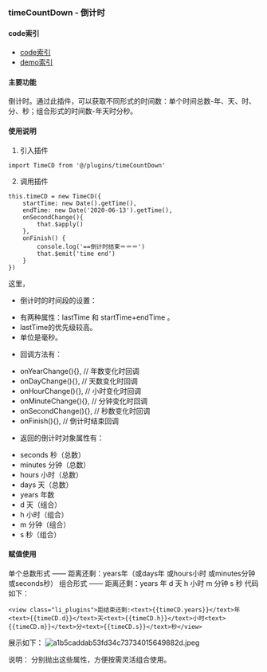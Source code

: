 ### timeCountDown - 倒计时
#### code索引
- [code索引](../plugins/timeCountDown.js)
- [demo索引](../pages/plugins.wpy)
#### 主要功能
倒计时。通过此插件，可以获取不同形式的时间数：单个时间总数-年、天、时、分、秒；组合形式的时间数-年天时分秒。
#### 使用说明
1. 引入插件
```
import TimeCD from '@/plugins/timeCountDown'
```
2. 调用插件
```
this.timeCD = new TimeCD({
    startTime: new Date().getTime(),
    endTime: new Date('2020-06-13').getTime(),
    onSecondChange(){
        that.$apply()
    },
    onFinish() {
        console.log('==倒计时结束＝＝＝')
        that.$emit('time end')
    }
})
```
这里，
- 倒计时的时间段的设置：
* 有两种属性：lastTime 和 startTime+endTime 。
* lastTime的优先级较高。
* 单位是毫秒。
- 回调方法有：
* onYearChange(){},   // 年数变化时回调
* onDayChange(){},    // 天数变化时回调
* onHourChange(){},   // 小时变化时回调
* onMinuteChange(){}, // 分钟变化时回调
* onSecondChange(){}, // 秒数变化时回调
* onFinish(){},       // 倒计时结束回调
- 返回的倒计时对象属性有：
* seconds 秒（总数）
* minutes 分钟（总数）
* hours 小时（总数） 
* days 天（总数） 
* years 年数
* d 天（组合）
* h 小时（组合） 
* m 分钟（组合）
* s 秒（组合）
#### 赋值使用
单个总数形式 —— 距离还剩：years年（或days年 或hours小时 或minutes分钟 或seconds秒）
组合形式 —— 距离还剩：years 年 d 天 h 小时 m 分钟 s 秒
代码如下：
```
<view class="li_plugins">距结束还剩:<text>{{timeCD.years}}</text>年<text>{{timeCD.d}}</text>天<text>{{timeCD.h}}</text>小时<text>{{timeCD.m}}</text>分<text>{{timeCD.s}}</text>秒</view>
```
展示如下：
![a1b5caddab53fd34c73734015649882d.jpeg](evernotecid://BD840B2A-B2EC-4152-A894-E41BDCB39D5B/appyinxiangcom/24754128/ENResource/p15)

说明：
分别抛出这些属性，方便按需灵活组合使用。
